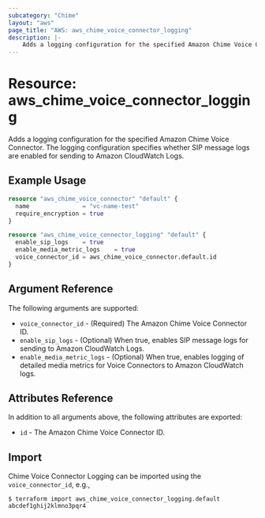 ```yaml
---
subcategory: "Chime"
layout: "aws"
page_title: "AWS: aws_chime_voice_connector_logging"
description: |-
    Adds a logging configuration for the specified Amazon Chime Voice Connector. The logging configuration specifies whether SIP message logs are enabled for sending to Amazon CloudWatch Logs.
---
```


# Resource: aws_chime_voice_connector_logging

Adds a logging configuration for the specified Amazon Chime Voice Connector. The logging configuration specifies whether SIP message logs are enabled for sending to Amazon CloudWatch Logs.

## Example Usage

```terraform
resource "aws_chime_voice_connector" "default" {
  name               = "vc-name-test"
  require_encryption = true
}

resource "aws_chime_voice_connector_logging" "default" {
  enable_sip_logs    = true
  enable_media_metric_logs    = true
  voice_connector_id = aws_chime_voice_connector.default.id
}
```

## Argument Reference

The following arguments are supported:

* `voice_connector_id` - (Required) The Amazon Chime Voice Connector ID.
* `enable_sip_logs` - (Optional) When true, enables SIP message logs for sending to Amazon CloudWatch Logs.
* `enable_media_metric_logs` - (Optional) When true, enables logging of detailed media metrics for Voice Connectors to Amazon CloudWatch logs.

## Attributes Reference

In addition to all arguments above, the following attributes are exported:

* `id` - The Amazon Chime Voice Connector ID.

## Import

Chime Voice Connector Logging can be imported using the `voice_connector_id`, e.g.,

```
$ terraform import aws_chime_voice_connector_logging.default abcdef1ghij2klmno3pqr4
```
